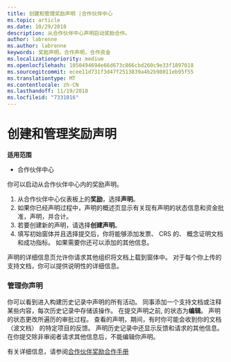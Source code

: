```yaml
---
title: 创建和管理奖励声明 |合作伙伴中心
ms.topic: article
ms.date: 10/29/2018
description: 从合作伙伴中心声明启动奖励合作。
author: labrenne
ms.author: labrenne
keywords: 奖励声明，合作声明，合作资金
ms.localizationpriority: medium
ms.openlocfilehash: 1050494694e66d673c866cbd260c9e33f1897018
ms.sourcegitcommit: ecee11d731f3d47f2513839a4b2b98011eb95f55
ms.translationtype: MT
ms.contentlocale: zh-CN
ms.lasthandoff: 11/19/2018
ms.locfileid: "7331016"
---
```

# <a name="create-and-manage-an-incentives-claim"></a>创建和管理奖励声明

**适用范围**
- 合作伙伴中心

你可以启动从合作伙伴中心内的奖励声明。 

1. 从合作伙伴中心仪表板上的**奖励**，选择**声明**。
2.  如果你已经声明过程中，声明的概述页显示有关现有声明的状态信息和资金批准，声明，并合计。
3.  若要创建新的声明，请选择**创建声明**。
4.  填写初始窗体并且选择提交后，你将能够添加发票、 CRS 的、 概念证明文档和成功指标。 如果需要你还可以添加的其他信息。

声明的详细信息页允许你请求其他组织将文档上载到窗体中。 对于每个你上传的支持文档，你可以提供说明性的详细信息。 

### <a name="manage-your-claims"></a>管理你声明

你可以看到进入构建历史记录中声明的所有活动。 同事添加一个支持文档或注释某些内容，每次历史记录中存储该操作。 在提交声明之前, 的状态为**编辑**。 声明的状态更改所遍历的审批过程。 查看的声明，期间，有时你可能会收到你的文档 （波文档） 的特定项目的反馈。 声明历史记录中还显示反馈和请求的其他信息。 在你提交除非审阅者请求其他信息后，不能编辑你声明。

有关详细信息，请参阅[合作伙伴奖励合作手册](https://assets.microsoft.com/coop-guidebook.pdf)
